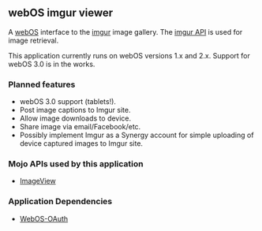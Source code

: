 ## webOS imgur viewer ##

A [webOS](https://developer.palm.com/) interface to the [imgur](http://imgur.com/) image
gallery. The [imgur API](http://api.imgur.com/) is used for image retrieval.

This application currently runs on webOS versions 1.x and 2.x. Support for webOS 3.0 is in the works.

### Planned features ###

* webOS 3.0 support (tablets!).
* Post image captions to Imgur site.
* Allow image downloads to device.
* Share image via email/Facebook/etc.
* Possibly implement Imgur as a Synergy account for simple uploading of device captured images to Imgur site.

### Mojo APIs used by this application ###

* [ImageView](https://developer.palm.com/content/api/reference/mojo/widgets/image-view.html)

### Application Dependencies ###

* [WebOS-OAuth](https://github.com/fillito/WebOS-OAuth)
